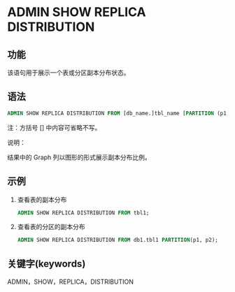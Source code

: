 # ADMIN SHOW REPLICA DISTRIBUTION

## 功能

该语句用于展示一个表或分区副本分布状态。

## 语法

```sql
ADMIN SHOW REPLICA DISTRIBUTION FROM [db_name.]tbl_name [PARTITION (p1, ...)];
```

注：方括号 [] 中内容可省略不写。

说明：

结果中的 Graph 列以图形的形式展示副本分布比例。

## 示例

1. 查看表的副本分布

    ```sql
    ADMIN SHOW REPLICA DISTRIBUTION FROM tbl1;
    ```

2. 查看表的分区的副本分布

    ```sql
    ADMIN SHOW REPLICA DISTRIBUTION FROM db1.tbl1 PARTITION(p1, p2);
    ```

## 关键字(keywords)

ADMIN，SHOW，REPLICA，DISTRIBUTION
